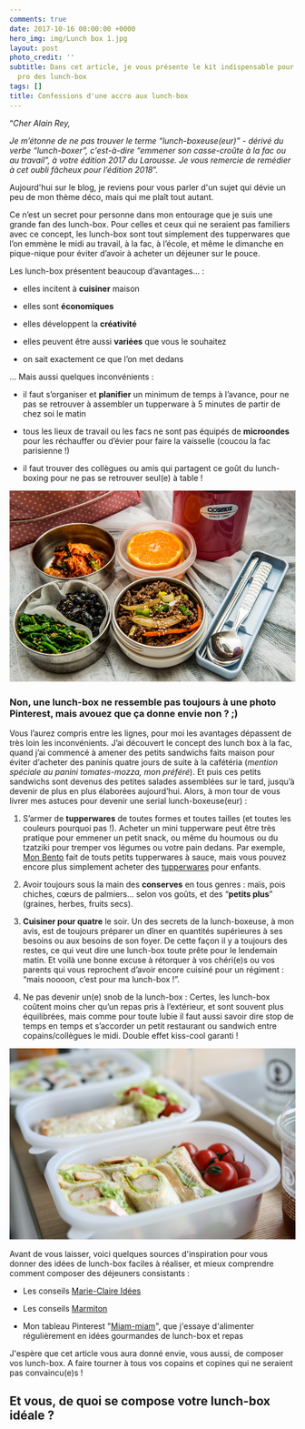 ```yaml
---
comments: true
date: 2017-10-16 00:00:00 +0000
hero_img: img/Lunch box 1.jpg
layout: post
photo_credit: ''
subtitle: Dans cet article, je vous présente le kit indispensable pour devenir un(e)
  pro des lunch-box
tags: []
title: Confessions d'une accro aux lunch-box
---
```



“*Cher Alain Rey,*

*Je m’étonne de ne pas trouver le terme “lunch-boxeuse(eur)” - dérivé du verbe “lunch-boxer”, c'est-à-dire “emmener son casse-croûte à la fac ou au travail”, à votre édition 2017 du Larousse. Je vous remercie de remédier à cet oubli fâcheux pour l’édition 2018*”.

Aujourd'hui sur le blog, je reviens pour vous parler d'un sujet qui dévie un peu de mon thème déco, mais qui me plaît tout autant.

Ce n’est un secret pour personne dans mon entourage que je suis une grande fan des lunch-box. Pour celles et ceux qui ne seraient pas familiers avec ce concept, les lunch-box sont tout simplement des tupperwares que l’on emmène le midi au travail, à la fac, à l’école, et même le dimanche en pique-nique pour éviter d’avoir à acheter un déjeuner sur le pouce.

Les lunch-box présentent beaucoup d’avantages… :

* elles incitent à **cuisiner** maison

* elles sont **économiques**

* elles développent la **créativité**

* elles peuvent être aussi **variées** que vous le souhaitez

* on sait exactement ce que l’on met dedans

… Mais aussi quelques inconvénients :

* il faut s’organiser et **planifier** un minimum de temps à l’avance, pour ne pas se retrouver à assembler un tupperware à 5 minutes de partir de chez soi le matin

* tous les lieux de travail ou les facs ne sont pas équipés de **microondes** pour les réchauffer ou d’évier pour faire la vaisselle (coucou la fac parisienne !)

* il faut trouver des collègues ou amis qui partagent ce goût du lunch-boxing pour ne pas se retrouver seul(e) à table !

![](/img/lunch%20box.jpg)

### Non, une lunch-box ne ressemble pas toujours à une photo Pinterest, mais avouez que ça donne envie non ? ;)

Vous l’aurez compris entre les lignes, pour moi les avantages dépassent de très loin les inconvénients. J’ai découvert le concept des lunch box à la fac, quand j’ai commencé à amener des petits sandwichs faits maison pour éviter d’acheter des paninis quatre jours de suite à la cafétéria (*mention spéciale au panini tomates-mozza, mon préféré*). Et puis ces petits sandwichs sont devenus des petites salades assemblées sur le tard, jusqu’à devenir de plus en plus élaborées aujourd’hui. Alors, à mon tour de vous livrer mes astuces pour devenir une serial lunch-boxeuse(eur) :

1. S’armer de **tupperwares** de toutes formes et toutes tailles (et toutes les couleurs pourquoi pas !). Acheter un mini tupperware peut être très pratique pour emmener un petit snack, ou même du houmous ou du tzatziki pour tremper vos légumes ou votre pain dedans. Par exemple, [Mon Bento](https://www.monbento.com/shop/recipients-a-sauce-et-moules-pour-bento/recipients-sauce-bento-lunch-box.html) fait de touts petits tupperwares à sauce, mais vous pouvez encore plus simplement acheter des [tupperwares](http://www.vertbaudet.fr/lot-de-7-boites-de-conservation-vertbaudet-multicolore.htm?ProductId=703230021&FiltreCouleur=6619&FiltreTaille=TU&Track=ref_payant&cmpid=SEM0296&gclid=EAIaIQobChMIqqHM7rj11gIVlzLTCh1k1A9oEAQYCyABEgIyffD_BwE) pour enfants.

1. Avoir toujours sous la main des **conserves** en tous genres : maïs, pois chiches, cœurs de palmiers... selon vos goûts, et des “**petits plus**” (graines, herbes, fruits secs).

1. **Cuisiner pour quatre** le soir. Un des secrets de la lunch-boxeuse, à mon avis, est de toujours préparer un dîner en quantités supérieures à ses besoins ou aux besoins de son foyer. De cette façon il y a toujours des restes, ce qui veut dire une lunch-box toute prête pour le lendemain matin. Et voilà une bonne excuse à rétorquer à vos chéri(e)s ou vos parents qui vous reprochent d’avoir encore cuisiné pour un régiment : “mais noooon, c’est pour ma lunch-box !”.

1. Ne pas devenir un(e) snob de la lunch-box : Certes, les lunch-box coûtent moins cher qu’un repas pris à l’extérieur, et sont souvent plus équilibrées, mais comme pour toute lubie il faut aussi savoir dire stop de temps en temps et s’accorder un petit restaurant ou sandwich entre copains/collègues le midi. Double effet kiss-cool garanti !

![](/img/lunch-box-200762_1920.jpg)

Avant de vous laisser, voici quelques sources d'inspiration pour vous donner des idées de lunch-box faciles à réaliser, et mieux comprendre comment composer des déjeuners consistants :

* Les conseils [Marie-Claire Idées](http://www.marieclaire.fr/idees/lunch-box-nos-idees-de-recettes-a-emporter-pour-le-dejeuner,1116808.asp)

* Les conseils [Marmiton](http://www.marmiton.org/magazine/tendances-gourmandes_ce-midi-c-est-lunchbox_1.aspx)

* Mon tableau Pinterest "[Miam-miam](https://www.pinterest.fr/lespetitshugues/board-miam-miam/)", que j'essaye d'alimenter régulièrement en idées gourmandes de lunch-box et repas

J'espère que cet article vous aura donné envie, vous aussi, de composer vos lunch-box. A faire tourner à tous vos copains et copines qui ne seraient pas convaincu(e)s !

## Et vous, de quoi se compose votre lunch-box idéale ?